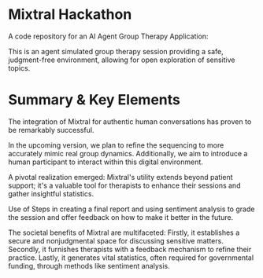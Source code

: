 # Mixtral Hackathon
A code repository for an AI Agent Group Therapy Application: 

This is an agent simulated group therapy session providing  a safe, judgment-free environment, allowing for open exploration of sensitive topics.

# Summary & Key Elements

The integration of Mixtral for authentic human conversations has proven to be remarkably successful.

In the upcoming version, we plan to refine the sequencing to more accurately mimic real group dynamics. Additionally, we aim to introduce a human participant to interact within this digital environment.

A pivotal realization emerged: Mixtral's utility extends beyond patient support; it's a valuable tool for therapists to enhance their sessions and gather insightful statistics.

Use of Steps in creating a final report and using sentiment analysis to grade the session and offer feedback on how to make it better in the future.

The societal benefits of Mixtral are multifaceted: Firstly, it establishes a secure and nonjudgmental space for discussing sensitive matters. Secondly, it furnishes therapists with a feedback mechanism to refine their practice. Lastly, it generates vital statistics, often required for governmental funding, through methods like sentiment analysis.






